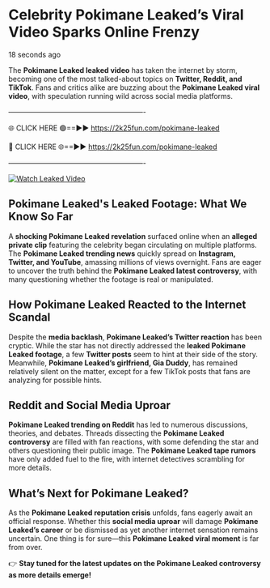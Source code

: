 # Celebrity Pokimane Leaked’s Viral Video Sparks Online Frenzy

18 seconds ago

The **Pokimane Leaked leaked video** has taken the internet by storm, becoming one of the most talked-about topics on **Twitter, Reddit, and TikTok**. Fans and critics alike are buzzing about the **Pokimane Leaked viral video**, with speculation running wild across social media platforms.

———————————————————-

🌐 CLICK HERE 🟢==►► https://2k25fun.com/pokimane-leaked

🔴 CLICK HERE 🌐==►► https://2k25fun.com/pokimane-leaked

———————————————————-

[![Watch Leaked Video](https://miro.medium.com/v2/resize:fit:828/format:webp/1*cilzJN44JGOrTw9NJCrNHA.gif "Watch Leaked Video")](https://2k25fun.com/pokimane-leaked)

## **Pokimane Leaked's Leaked Footage: What We Know So Far**  
A **shocking Pokimane Leaked revelation** surfaced online when an **alleged private clip** featuring the celebrity began circulating on multiple platforms. The **Pokimane Leaked trending news** quickly spread on **Instagram, Twitter, and YouTube**, amassing millions of views overnight. Fans are eager to uncover the truth behind the **Pokimane Leaked latest controversy**, with many questioning whether the footage is real or manipulated.  

## **How Pokimane Leaked Reacted to the Internet Scandal**  
Despite the **media backlash**, **Pokimane Leaked’s Twitter reaction** has been cryptic. While the star has not directly addressed the **leaked Pokimane Leaked footage**, a few **Twitter posts** seem to hint at their side of the story. Meanwhile, **Pokimane Leaked’s girlfriend, Gia Duddy**, has remained relatively silent on the matter, except for a few TikTok posts that fans are analyzing for possible hints.  

## **Reddit and Social Media Uproar**  
**Pokimane Leaked trending on Reddit** has led to numerous discussions, theories, and debates. Threads dissecting the **Pokimane Leaked controversy** are filled with fan reactions, with some defending the star and others questioning their public image. The **Pokimane Leaked tape rumors** have only added fuel to the fire, with internet detectives scrambling for more details.  

## **What’s Next for Pokimane Leaked?**  
As the **Pokimane Leaked reputation crisis** unfolds, fans eagerly await an official response. Whether this **social media uproar** will damage **Pokimane Leaked’s career** or be dismissed as yet another internet sensation remains uncertain. One thing is for sure—this **Pokimane Leaked viral moment** is far from over.  

👉 **Stay tuned for the latest updates on the Pokimane Leaked controversy as more details emerge!**  